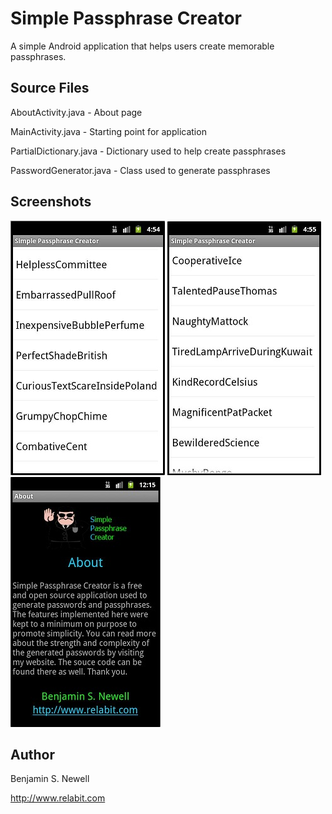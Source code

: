 Simple Passphrase Creator
=================

A simple Android application that helps users create memorable passphrases.

Source Files
--------------

AboutActivity.java - About page

MainActivity.java - Starting point for application

PartialDictionary.java - Dictionary used to help create passphrases

PasswordGenerator.java - Class used to generate passphrases

Screenshots
--------------
![Screenshot 1](/screenshots/screenshot1.jpg) ![Screenshot 2](/screenshots/screenshot2.jpg) ![Screenshot 3](/screenshots/screenshot3.jpg)

Author
--------------

Benjamin S. Newell

http://www.relabit.com
